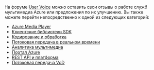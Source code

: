 На форуме [User Voice](http://go.microsoft.com/fwlink/?linkid=698785&clcid=0x409) можно оставить свои отзывы о работе служб мультимедиа Azure или предложения по их улучшению. Вы также можете перейти непосредственно к одной из следующих категорий: 

* [Azure Media Player](https://feedback.azure.com/forums/169396-media-services/category/109320-azure-media-player/)
* [Клиентские библиотеки SDK](https://feedback.azure.com/forums/169396-media-services/category/144435-client-sdks/)
* [Кодирование и обработка](https://feedback.azure.com/forums/169396-media-services/category/144411-encoding-and-processing/)
* [Потоковая передача в реальном времени](https://feedback.azure.com/forums/169396-media-services/category/144414-live-streaming/)
* [Аналитика мультимедиа](https://feedback.azure.com/forums/169396-media-services/category/146181-media-analytics)
* [Портал Azure](https://feedback.azure.com/forums/169396-media-services/category/144432-portal/)
* [REST API и платформа](https://feedback.azure.com/forums/169396-media-services/category/144423-rest-api-and-platform/)
* [Потоковая передача VoD](https://feedback.azure.com/forums/169396-media-services/category/144429-vod-streaming/)



<!--HONumber=Nov16_HO2-->


